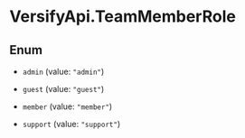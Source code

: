 # VersifyApi.TeamMemberRole

## Enum


* `admin` (value: `"admin"`)

* `guest` (value: `"guest"`)

* `member` (value: `"member"`)

* `support` (value: `"support"`)


